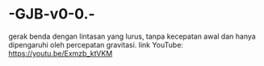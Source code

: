 # -GJB-v0-0.-
gerak benda dengan lintasan yang lurus, tanpa kecepatan awal dan hanya dipengaruhi oleh percepatan gravitasi.
link YouTube: https://youtu.be/Exmzb_ktVKM
